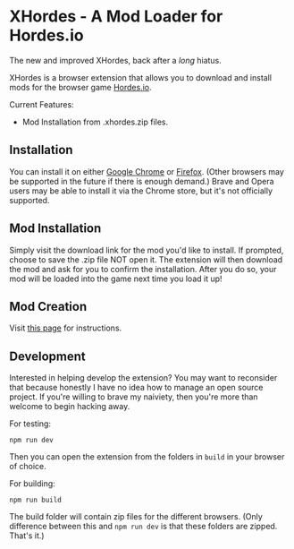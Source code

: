 # XHordes - A Mod Loader for Hordes.io
The new and improved XHordes, back after a *long* hiatus.

XHordes is a browser extension that allows you to download and install mods for the browser game [Hordes.io](https://hordes.io).

Current Features:
* Mod Installation from .xhordes.zip files.

## Installation
You can install it on either [Google Chrome](link) or [Firefox](link). (Other browsers may be supported in the future if there is enough demand.)
Brave and Opera users may be able to install it via the Chrome store, but it's not officially supported.

## Mod Installation
Simply visit the download link for the mod you'd like to install. If prompted, choose to save the .zip file NOT open it. The extension will then download the mod and ask for you to confirm the installation. After you do so, your mod will be loaded into the game next time you load it up!

## Mod Creation
Visit [this page](link) for instructions.

## Development
Interested in helping develop the extension? You may want to reconsider that because honestly I have no idea how to manage an open source project. If you're willing to brave my naiviety, then you're more than welcome to begin hacking away.

For testing:
```
npm run dev
```
Then you can open the extension from the folders in `build` in your browser of choice.

For building:
```
npm run build
```
The build folder will contain zip files for the different browsers. (Only difference between this and `npm run dev` is that these folders are zipped. That's it.)
